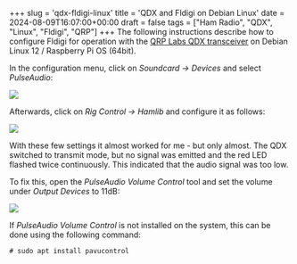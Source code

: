 +++
slug = 'qdx-fldigi-linux'
title = 'QDX and Fldigi on Debian Linux'
date = 2024-08-09T16:07:00+00:00
draft = false
tags = ["Ham Radio", "QDX", "Linux", "Fldigi", "QRP"]
+++
The following instructions describe how to configure Fldigi for operation with the [QRP Labs QDX transceiver](/qubedx/) on Debian Linux 12 / Raspberry Pi OS (64bit).

In the configuration menu, click on _Soundcard -> Devices_ and select _PulseAudio_:

![](/img/qdx-fldigi-linux-01.png)

Afterwards, click on _Rig Control -> Hamlib_ and configure it as follows:

![](/img/qdx-fldigi-linux-02.png)

With these few settings it almost worked for me - but only almost. The QDX switched to transmit mode, but no signal was emitted and the red LED flashed twice continuously. This indicated that the audio signal was too low. 

To fix this, open the _PulseAudio Volume Control_ tool and set the volume under _Output Devices_ to 11dB:

![](/img/qdx-fldigi-linux-03.png)

If _PulseAudio Volume Control_ is not installed on the system, this can be done using the following command:

```
# sudo apt install pavucontrol
```
